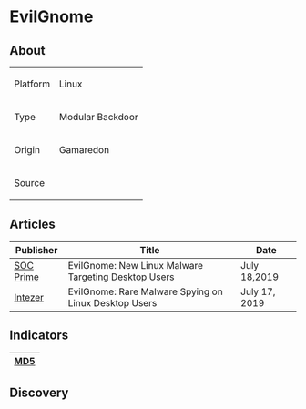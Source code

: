 <h1>EvilGnome</h1>

<h2>About</h2>
<table>
  <tr>
    <td>
      <p>Platform</p>
    </td>
    <td>
      <p>Linux</p>
    </td>
  </tr>
  <tr>
    <td>
      <p>Type</p>
    </td>
    <td>
      <p>Modular Backdoor</p>
    </td>
  </tr>
  <tr>
    <td>
      <p>Origin</p>
    </td>
    <td>
      <p>Gamaredon</p>
    </td>
  </tr>
  <tr>
    <td>
      <p>Source</p>
    </td>
    <td>
      <a href=""></a>
    </td>
  </tr>
</table>

<h2>Articles</h2>
<table>
  <thead>
  <tr>
    <th>Publisher</th>
    <th>Title</th>
    <th>Date</th>
  </tr>
  </thead>
    <tbody>
      <tr>
        <td>
          <a href="https://socprime.com/news/evilgnome-new-linux-malware-targeting-desktop-users/">SOC Prime</a>
        </td>
        <td>EvilGnome: New Linux Malware Targeting Desktop Users</td>
        <td>July 18,2019</td>
      </tr>
      <tr>
        <td>
          <a href="https://intezer.com/blog/research/evilgnome-rare-malware-spying-on-linux-desktop-users/">Intezer</a>
        </td>
        <td>EvilGnome: Rare Malware Spying on Linux Desktop Users</td>
        <td>July 17, 2019</td>
      </tr>
    </tbody>
</table>


<h2>Indicators</h2>
<table>
  <thead>
    <tr>
      <th>
        <a href="https://github.com/PudgyDragon/IOCs/blob/main/All/EvilGnome/samples.md5">MD5</a>
      </th>
    </tr>
  </thead>
</table>


<h2>Discovery</h2>
